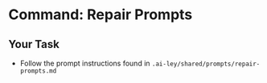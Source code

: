 # Command: Repair Prompts

## Your Task

- Follow the prompt instructions found in `.ai-ley/shared/prompts/repair-prompts.md`
